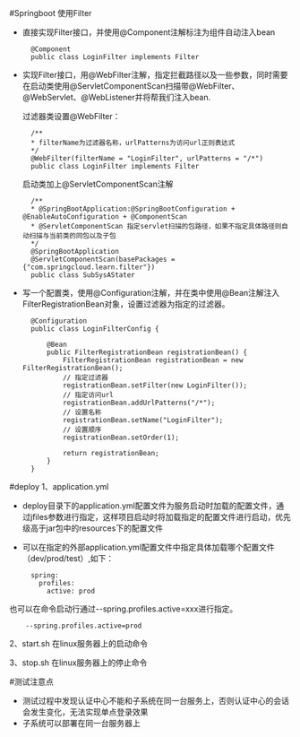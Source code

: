 #Springboot 使用Filter
* 直接实现Filter接口，并使用@Component注解标注为组件自动注入bean

        @Component
        public class LoginFilter implements Filter 
    
* 实现Filter接口，用@WebFilter注解，指定拦截路径以及一些参数，同时需要在启动类使用@ServletComponentScan扫描带@WebFilter、@WebServlet、@WebListener并将帮我们注入bean.

    过滤器类设置@WebFilter：
    
        /**
        * filterName为过滤器名称，urlPatterns为访问url正则表达式
        */
        @WebFilter(filterName = "LoginFilter", urlPatterns = "/*")
        public class LoginFilter implements Filter
        
    启动类加上@ServletComponentScan注解
    
        /**
        * @SpringBootApplication:@SpringBootConfiguration + @EnableAutoConfiguration + @ComponentScan
        * @ServletComponentScan 指定servlet扫描的包路径，如果不指定具体路径则自动扫描与当前类的同包以及子包
        */
        @SpringBootApplication
        @ServletComponentScan(basePackages = {"com.springcloud.learn.filter"})
        public class SubSysAStater


* 写一个配置类，使用@Configuration注解，并在类中使用@Bean注解注入FilterRegistrationBean对象，设置过滤器为指定的过滤器。

        @Configuration
        public class LoginFilterConfig {
        
            @Bean
            public FilterRegistrationBean registrationBean() {
                FilterRegistrationBean registrationBean = new FilterRegistrationBean();
                // 指定过滤器
                registrationBean.setFilter(new LoginFilter());
                // 指定访问url
                registrationBean.addUrlPatterns("/*");
                // 设置名称
                registrationBean.setName("LoginFilter");
                // 设置顺序
                registrationBean.setOrder(1);
                
                return registrationBean;
            }
        }
      
#deploy
1、application.yml

* deploy目录下的application.yml配置文件为服务启动时加载的配置文件，通过jfiles参数进行指定，这样项目启动时将加载指定的配置文件进行启动，优先级高于jar包中的resources下的配置文件
* 可以在指定的外部application.yml配置文件中指定具体加载哪个配置文件（dev/prod/test）,如下：
    
        spring:
          profiles:
            active: prod
            
也可以在命令启动行通过--spring.profiles.active=xxx进行指定。

        --spring.profiles.active=prod
2、start.sh 在linux服务器上的启动命令

3、stop.sh 在linux服务器上的停止命令
  
#测试注意点
* 测试过程中发现认证中心不能和子系统在同一台服务上，否则认证中心的会话会发生变化，无法实现单点登录效果
* 子系统可以部署在同一台服务器上